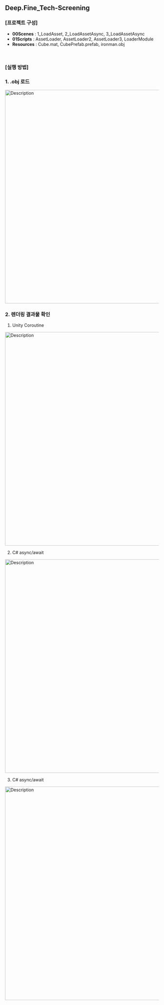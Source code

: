 ## Deep.Fine_Tech-Screening

### [프로젝트 구성]
- **00Scenes** : 1_LoadAsset, 2_LoadAssetAsync, 3_LoadAssetAsync
- **01Scripts** : AssetLoader, AssetLoader2, AssetLoader3, LoaderModule
- **Resources** : Cube.mat, CubePrefab.prefab, ironman.obj

<br>

### [실행 방법]
### 1. .obj 로드
<img src="https://github.com/richrookie/Deep.Fine_assignment/assets/83854046/5f46dabf-bf72-4864-8508-9e49c30a0635" alt="Description" width="700" />

<br>

### 2. 렌더링 결과물 확인
1. Unity Coroutine
<img src="https://github.com/richrookie/Deep.Fine_assignment/assets/83854046/0b5660a2-3c97-4241-b7de-f1c6d2a21e05" alt="Description" width="700" />

2. C# async/await
<img src="https://github.com/richrookie/Deep.Fine_assignment/assets/83854046/d30bcbf5-b40f-49c6-9f70-b4345e03de71" alt="Description" width="700" />

3. C# async/await
<img src="https://github.com/richrookie/Deep.Fine_assignment/assets/83854046/c734da47-c0a0-46f8-9efa-261059b5d6b0" alt="Description" width="700" />
